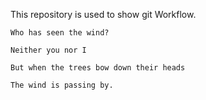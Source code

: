 This repository is used to show git Workflow.

``` text
Who has seen the wind?

Neither you nor I

But when the trees bow down their heads

The wind is passing by.
```
